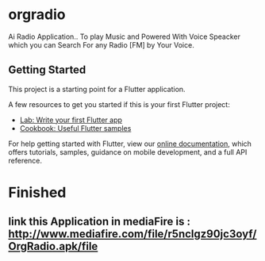 # orgradio

Ai Radio Application.. To play Music and Powered With Voice Speacker which you can Search For any Radio [FM] by Your Voice.

## Getting Started

This project is a starting point for a Flutter application.

A few resources to get you started if this is your first Flutter project:

- [Lab: Write your first Flutter app](https://flutter.dev/docs/get-started/codelab)
- [Cookbook: Useful Flutter samples](https://flutter.dev/docs/cookbook)

For help getting started with Flutter, view our
[online documentation](https://flutter.dev/docs), which offers tutorials,
samples, guidance on mobile development, and a full API reference.
# Finished
## link this Application in mediaFire is : http://www.mediafire.com/file/r5nclgz90jc3oyf/OrgRadio.apk/file

